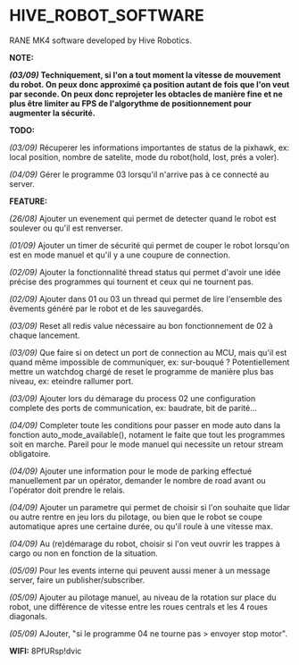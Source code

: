 # HIVE_ROBOT_SOFTWARE

RANE MK4 software developed by Hive Robotics.

**NOTE:**

***(03/09)* Techniquement, si l'on a tout moment la vitesse de mouvement du robot. On peux donc approximé ça position autant de fois que l'on veut par seconde. On peux donc reprojeter les obtacles de manière fine et ne plus être limiter au FPS de l'algorythme de positionnement pour augmenter la sécurité.**

**TODO:**

*(03/09)* Récuperer les informations importantes de status de la pixhawk, ex: local position, nombre de satelite, mode du robot(hold, lost, prés a voler).

*(04/09)* Gérer le programme 03 lorsqu'il n'arrive pas à ce connecté au server.

**FEATURE:**

*(26/08)* Ajouter un evenement qui permet de detecter quand le robot est soulever ou qu'il est renverser.

*(01/09)* Ajouter un timer de sécurité qui permet de couper le robot lorsqu'on est en mode manuel et qu'il y a une coupure de connection.

*(02/09)* Ajouter la fonctionnalité thread status qui permet d'avoir une idée précise des programmes qui tournent et ceux qui ne tournent pas.

*(02/09)* Ajouter dans 01 ou 03 un thread qui permet de lire l'ensemble des êvements généré par le robot et de les sauvegardés.

*(03/09)* Reset all redis value nécessaire au bon fonctionnement de 02 à chaque lancement.

*(03/09)* Que faire si on detect un port de connection au MCU, mais qu'il est quand même impossible de communiquer, ex: sur-bouqué ? Potentiellement mettre un watchdog chargé de reset le programme de manière plus bas niveau, ex: eteindre rallumer port.

*(03/09)* Ajouter lors du démarage du process 02 une configuration complete des ports de communication, ex: baudrate, bit de parité...

*(04/09)* Completer toute les conditions pour passer en mode auto dans la fonction auto_mode_available(), notament le faite que tout les programmes soit en marche. Pareil pour le mode manuel qui necessite un retour stream obligatoire.

*(04/09)* Ajouter une information pour le mode de parking effectué manuellement par un opérator, demander le nombre de road avant ou l'opérator doit prendre le relais.

*(04/09)* Ajouter un parametre qui permet de choisir si l'on souhaite que lidar ou autre rentre en jeu lors du pilotage, ou bien que le robot se coupe automatique apres une certaine durée, ou qu'il roule à une vitesse max.

*(04/09)* Au (re)démarage du robot, choisir si l'on veut ouvrir les trappes à cargo ou non en fonction de la situation.

*(05/09)* Pour les events interne qui peuvent aussi mener à un message server, faire un publisher/subscriber.

*(05/09)* Ajouter au pilotage manuel, au niveau de la rotation sur place du robot, une différence de vitesse entre les roues centrals et les 4 roues diagonals.

*(05/09)* AJouter, "si le programme 04 ne tourne pas > envoyer stop motor".

**WIFI:** 8PfURsp!dvic
